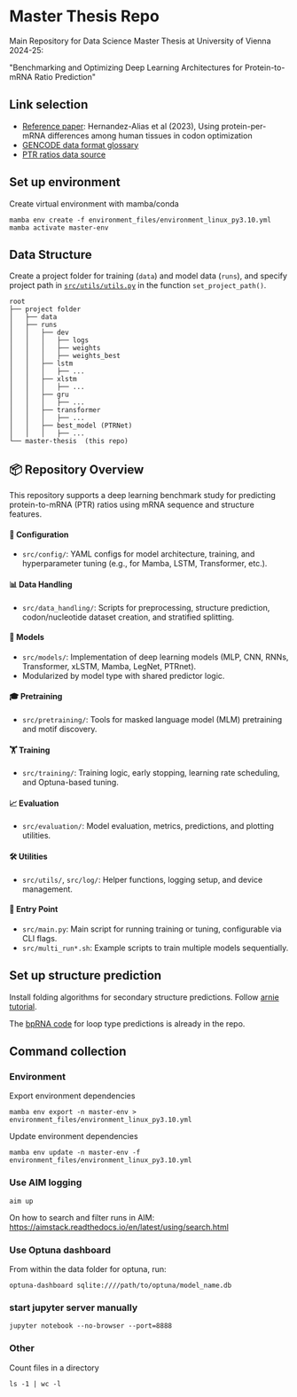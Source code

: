 # Master Thesis Repo

Main Repository for Data Science Master Thesis at University of Vienna 2024-25:

"Benchmarking and Optimizing Deep Learning Architectures for Protein-to-mRNA Ratio Prediction"


## Link selection
- [Reference paper](https://link.springer.com/article/10.1186/s13059-023-02868-2): Hernandez-Alias et al (2023), Using protein-per-mRNA differences among human tissues in codon optimization
- [GENCODE data format glossary](https://www.gencodegenes.org/pages/data_format.html)
- [PTR ratios data source](https://figshare.com/articles/dataset/Additional_file_2_Protein-to-mRNA_ratios_among_tissues/21379197?file=37938894)


## Set up environment
Create virtual environment with mamba/conda
```shell
mamba env create -f environment_files/environment_linux_py3.10.yml
mamba activate master-env
```


## Data Structure
Create a project folder for training (`data`) and model data (`runs`), and specify project path in [``src/utils/utils.py``](src/utils/utils.py) in the function `set_project_path()`.
```
root
├── project folder
│   ├── data
│   ├── runs
│   │   ├── dev
│   │   │   ├── logs
│   │   │   ├── weights
│   │   │   ├── weights_best
│   │   ├── lstm
│   │   │   ├── ...
│   │   ├── xlstm
│   │   │   ├── ...
│   │   ├── gru
│   │   │   ├── ...
│   │   ├── transformer
│   │   │   ├── ...
│   │   ├── best_model (PTRNet)
│   │   │   ├── ...
└── master-thesis  (this repo)
```


## 📦 Repository Overview
This repository supports a deep learning benchmark study for predicting protein-to-mRNA (PTR) ratios using mRNA sequence and structure features.

#### 🔧 Configuration
- `src/config/`: YAML configs for model architecture, training, and hyperparameter tuning (e.g., for Mamba, LSTM, Transformer, etc.).

#### 📊 Data Handling
- `src/data_handling/`: Scripts for preprocessing, structure prediction, codon/nucleotide dataset creation, and stratified splitting.

#### 🧠 Models
- `src/models/`: Implementation of deep learning models (MLP, CNN, RNNs, Transformer, xLSTM, Mamba, LegNet, PTRnet).
- Modularized by model type with shared predictor logic.

#### 🎓 Pretraining
- `src/pretraining/`: Tools for masked language model (MLM) pretraining and motif discovery.

#### 🏋️ Training
- `src/training/`: Training logic, early stopping, learning rate scheduling, and Optuna-based tuning.

#### 📈 Evaluation
- `src/evaluation/`: Model evaluation, metrics, predictions, and plotting utilities.

#### 🛠️ Utilities
- `src/utils/`, `src/log/`: Helper functions, logging setup, and device management.

#### 🚀 Entry Point
- `src/main.py`: Main script for running training or tuning, configurable via CLI flags.
- `src/multi_run*.sh`: Example scripts to train multiple models sequentially.



## Set up structure prediction

Install folding algorithms for secondary structure predictions. Follow [arnie tutorial](https://github.com/DasLab/arnie/blob/master/docs/setup_doc.md).

The [bpRNA code](https://github.com/hendrixlab/bpRNA/tree/master) for loop type predictions is already in the repo.



## Command collection
### Environment
Export environment dependencies
```shell
mamba env export -n master-env > environment_files/environment_linux_py3.10.yml
```

Update environment dependencies
```shell
mamba env update -n master-env -f environment_files/environment_linux_py3.10.yml
```

### Use AIM logging
```shell
aim up
```

On how to search and filter runs in AIM: https://aimstack.readthedocs.io/en/latest/using/search.html



### Use Optuna dashboard
From within the data folder for optuna, run:
```shell
optuna-dashboard sqlite:////path/to/optuna/model_name.db
```


### start jupyter server manually
```shell
jupyter notebook --no-browser --port=8888
```


### Other 
Count files in a directory
```shell
ls -1 | wc -l
```
